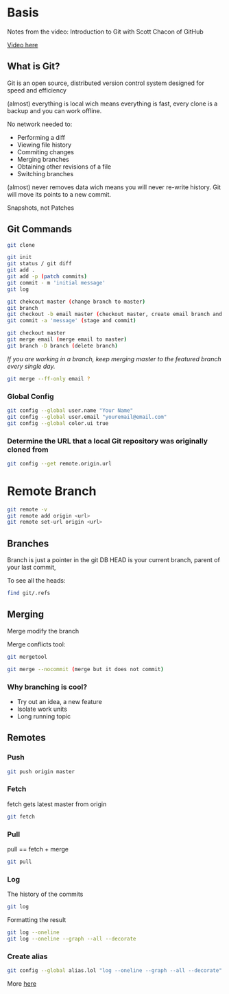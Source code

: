 # Basis

Notes from the video: Introduction to Git with Scott Chacon of GitHub

[Video here](https://www.youtube.com/watch?v=ZDR433b0HJY)

## What is Git?

Git is an open source, distributed version control system designed for speed and efficiency

(almost) everything is local wich means everything is fast, every clone is a backup and you can work offline.

No network needed to:
- Performing a diff
- Viewing file history
- Commiting changes
- Merging branches
- Obtaining other revisions of a file
- Switching branches

(almost) never removes data wich means you will never re-write history. Git will move its points to a new commit.

Snapshots, not Patches

## Git Commands

```sh
git clone

git init
git status / git diff
git add .
git add -p (patch commits)
git commit - m 'initial message'
git log

git chekcout master (change branch to master)
git branch
git checkout -b email master (checkout master, create email branch and checkout email branch)
git commit -a 'message' (stage and commit)

git checkout master
git merge email (merge email to master)
git branch -D branch (delete branch)
```

*If you are working in a branch, keep merging master to the featured branch every single day.*

```sh
git merge --ff-only email ?
```
### Global Config
```sh
git config --global user.name "Your Name"
git config --global user.email "youremail@email.com"
git config --global color.ui true
```

### Determine the URL that a local Git repository was originally cloned from
```sh
git config --get remote.origin.url
```

# Remote Branch

```sh
git remote -v
git remote add origin <url>
git remote set-url origin <url>
```

## Branches

Branch is just a pointer in the git DB
HEAD is your current branch, parent of your last commit,

To see all the heads:
```sh
find git/.refs
```

## Merging
Merge modify the branch

Merge conflicts tool:

```sh
git mergetool
```
```sh
git merge --nocommit (merge but it does not commit)
```

### Why branching is cool?
- Try out an idea, a new feature
- Isolate work units
- Long running topic

## Remotes

### Push
```sh
git push origin master
```

### Fetch
fetch gets latest master from origin
```sh
git fetch
```

### Pull
pull == fetch + merge
```sh
git pull
```

### Log
The history of the commits

```sh
git log
```
Formatting the result

```sh
git log --oneline
git log --oneline --graph --all --decorate
```

### Create alias

```sh
git config --global alias.lol "log --oneline --graph --all --decorate"
```

More [here](https://www.youtube.com/watch?v=ZDR433b0HJY)
